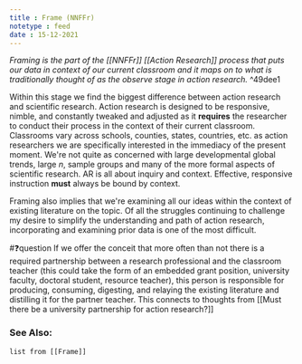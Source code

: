 ```yaml
---
title : Frame (NNFFr)
notetype : feed
date : 15-12-2021
---
```

_Framing is the part of the [[NNFFr]] [[Action Research]] process that puts our data in context of our current classroom and it maps on to what is traditionally thought of as the observe stage in action research._ ^49dee1

Within this stage we find the biggest difference between action research and scientific research. Action research is designed to be responsive, nimble, and constantly tweaked and adjusted as it **requires** the researcher to conduct their process in the context of their current classroom. Classrooms vary across schools, counties, states, countries, etc. as action researchers we are specifically interested in the immediacy of the present moment. We're not quite as concerned with large developmental global trends, large _n_, sample groups and many of the more formal aspects of scientific research. AR is all about inquiry and context. Effective, responsive instruction **must** always be bound by context.

Framing also implies that we're examining all our ideas within the context of existing literature on the topic. Of all the struggles continuing to challenge my desire to simplify the understanding and path of action research, incorporating and examining prior data is one of the most difficult.

#❓question 
If we offer the conceit that more often than not there is a required partnership between a research professional and the classroom teacher (this could take the form of an embedded grant position, university faculty, doctoral student, resource teacher), this person is responsible for producing, consuming, digesting, and relaying the existing literature and distilling it for the partner teacher. This connects to thoughts from [[Must there be a university partnership for action research?]]

### See Also:
```dataview
list from [[Frame]]
```